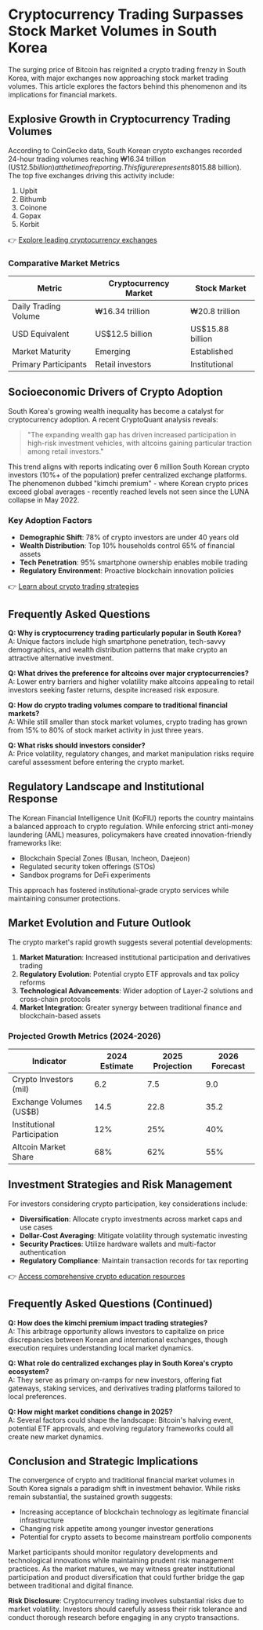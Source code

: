 # Cryptocurrency Trading Surpasses Stock Market Volumes in South Korea

The surging price of Bitcoin has reignited a crypto trading frenzy in South Korea, with major exchanges now approaching stock market trading volumes. This article explores the factors behind this phenomenon and its implications for financial markets.

## Explosive Growth in Cryptocurrency Trading Volumes

According to CoinGecko data, South Korean crypto exchanges recorded 24-hour trading volumes reaching ₩16.34 trillion (US$12.5 billion) at the time of reporting. This figure represents 80% of today's Korean stock market volume, which reached ₩20.8 trillion (US$15.88 billion). The top five exchanges driving this activity include:

1. Upbit
2. Bithumb
3. Coinone
4. Gopax
5. Korbit

👉 [Explore leading cryptocurrency exchanges](https://bit.ly/okx-bonus)

### Comparative Market Metrics

| Metric                      | Cryptocurrency Market | Stock Market        |
|---------------------------|------------------------|---------------------|
| Daily Trading Volume       | ₩16.34 trillion        | ₩20.8 trillion      |
| USD Equivalent             | US$12.5 billion        | US$15.88 billion    |
| Market Maturity           | Emerging                | Established         |
| Primary Participants      | Retail investors        | Institutional       |

## Socioeconomic Drivers of Crypto Adoption

South Korea's growing wealth inequality has become a catalyst for cryptocurrency adoption. A recent CryptoQuant analysis reveals:

> "The expanding wealth gap has driven increased participation in high-risk investment vehicles, with altcoins gaining particular traction among retail investors."

This trend aligns with reports indicating over 6 million South Korean crypto investors (10%+ of the population) prefer centralized exchange platforms. The phenomenon dubbed "kimchi premium" - where Korean crypto prices exceed global averages - recently reached levels not seen since the LUNA collapse in May 2022.

### Key Adoption Factors

- **Demographic Shift**: 78% of crypto investors are under 40 years old
- **Wealth Distribution**: Top 10% households control 65% of financial assets
- **Tech Penetration**: 95% smartphone ownership enables mobile trading
- **Regulatory Environment**: Proactive blockchain innovation policies

👉 [Learn about crypto trading strategies](https://bit.ly/okx-bonus)

## Frequently Asked Questions

**Q: Why is cryptocurrency trading particularly popular in South Korea?**  
A: Unique factors include high smartphone penetration, tech-savvy demographics, and wealth distribution patterns that make crypto an attractive alternative investment.

**Q: What drives the preference for altcoins over major cryptocurrencies?**  
A: Lower entry barriers and higher volatility make altcoins appealing to retail investors seeking faster returns, despite increased risk exposure.

**Q: How do crypto trading volumes compare to traditional financial markets?**  
A: While still smaller than stock market volumes, crypto trading has grown from 15% to 80% of stock market activity in just three years.

**Q: What risks should investors consider?**  
A: Price volatility, regulatory changes, and market manipulation risks require careful assessment before entering the crypto market.

## Regulatory Landscape and Institutional Response

The Korean Financial Intelligence Unit (KoFIU) reports the country maintains a balanced approach to crypto regulation. While enforcing strict anti-money laundering (AML) measures, policymakers have created innovation-friendly frameworks like:

- Blockchain Special Zones (Busan, Incheon, Daejeon)
- Regulated security token offerings (STOs)
- Sandbox programs for DeFi experiments

This approach has fostered institutional-grade crypto services while maintaining consumer protections.

## Market Evolution and Future Outlook

The crypto market's rapid growth suggests several potential developments:

1. **Market Maturation**: Increased institutional participation and derivatives trading
2. **Regulatory Evolution**: Potential crypto ETF approvals and tax policy reforms
3. **Technological Advancements**: Wider adoption of Layer-2 solutions and cross-chain protocols
4. **Market Integration**: Greater synergy between traditional finance and blockchain-based assets

### Projected Growth Metrics (2024-2026)

| Indicator                  | 2024 Estimate | 2025 Projection | 2026 Forecast |
|--------------------------|---------------|-----------------|---------------|
| Crypto Investors (mil)   | 6.2           | 7.5             | 9.0           |
| Exchange Volumes (US$B)  | 14.5          | 22.8            | 35.2          |
| Institutional Participation | 12%          | 25%             | 40%           |
| Altcoin Market Share     | 68%           | 62%             | 55%           |

## Investment Strategies and Risk Management

For investors considering crypto participation, key considerations include:

- **Diversification**: Allocate crypto investments across market caps and use cases
- **Dollar-Cost Averaging**: Mitigate volatility through systematic investing
- **Security Practices**: Utilize hardware wallets and multi-factor authentication
- **Regulatory Compliance**: Maintain transaction records for tax reporting

👉 [Access comprehensive crypto education resources](https://bit.ly/okx-bonus)

## Frequently Asked Questions (Continued)

**Q: How does the kimchi premium impact trading strategies?**  
A: This arbitrage opportunity allows investors to capitalize on price discrepancies between Korean and international exchanges, though execution requires understanding local market dynamics.

**Q: What role do centralized exchanges play in South Korea's crypto ecosystem?**  
A: They serve as primary on-ramps for new investors, offering fiat gateways, staking services, and derivatives trading platforms tailored to local preferences.

**Q: How might market conditions change in 2025?**  
A: Several factors could shape the landscape: Bitcoin's halving event, potential ETF approvals, and evolving regulatory frameworks could all create new market dynamics.

## Conclusion and Strategic Implications

The convergence of crypto and traditional financial market volumes in South Korea signals a paradigm shift in investment behavior. While risks remain substantial, the sustained growth suggests:

- Increasing acceptance of blockchain technology as legitimate financial infrastructure
- Changing risk appetite among younger investor generations
- Potential for crypto assets to become mainstream portfolio components

Market participants should monitor regulatory developments and technological innovations while maintaining prudent risk management practices. As the market matures, we may witness greater institutional participation and product diversification that could further bridge the gap between traditional and digital finance.

**Risk Disclosure**: Cryptocurrency trading involves substantial risks due to market volatility. Investors should carefully assess their risk tolerance and conduct thorough research before engaging in any crypto transactions.